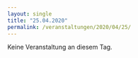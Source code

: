 ```yaml
---
layout: single
title: "25.04.2020"
permalink: /veranstaltungen/2020/04/25/
---
```


Keine Veranstaltung an diesem Tag.
